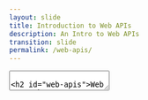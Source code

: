 ```yaml
---
layout: slide
title: Introduction to Web APIs
description: An Intro to Web APIs
transition: slide
permalink: /web-apis/
---
```

<section data-markdown>
    <textarea data-template>

## Web APIs
##### Global Code | 2024
![Web APIs](../assets/img/weather-512.png)

In this topic we begin by investigating the weather together. It's a great place to start: the weather is variable, different across regions, has a dramatic effect on our life.

Note: It's fun to present some slides, then drop into the terminal and write some code, then take it to the board and diagram out what just happened - how does your computer know what the weather's like in Tampa FL? For that matter - how does the web service? You can talk about all kinds of things here - databases, sensor arrays, polling vs push...

---
## What's the weather like?
* It's August!
* Probably quite nice
* Look out the window


Note: How do we know what the weather's like? How do we know what it's like in Accra? Watch TV weather, ask a website, ask your phone. How do those things know? Well, there are sensors in different places. What do those sensors do? Rain, temperature, wind. Every so often they "report back", add a line to a database, whatever.

---
## What's the weather like?
* Why do we care?
  * How do I dress?
  * How do I get to work?
  * Are my plants healthy?
  * Will my house flood?
* How did mum & dad find out?
  * Radio?
    
---
## What's the weather like?
Before the internet, weather reports would be on the radio, in the newspapers etc. Also, you'd know when the rainy season was coming (March-April until November). If the rain didn't come, you're out of luck. 

Technology has allowed us to improve weather prediction through modelling and analysis. In addition, technology protects us from the effects of the environment: [Hydroponics](https://en.wikipedia.org/wiki/Controlled-environment_agriculture) and 3D, computer-controlled farming allows us to grow plants regardless of the weather outside.

---
## What's the weather like?
* How do we find out about the whether now?
  * weather.com
  * "hey, Siri..."

Services like these aggregate weather data from physical stations located around the world to show the way things are right now. In addition, they use computer modelling, analysis and prediction to attempt to predict the weather in the hours, days and months from now. 
These tasks use some of the most powerful computers in the world: http://www.metoffice.gov.uk/news/in-depth/supercomputers

---
## Let's build it!
* http://openweathermap.org/
  * Make an account using your email
  * Go to [API keys](https://home.openweathermap.org/api_keys) to get an API key once logged in
* pyOWM
  * `pip install pyowm`

OpenWeatherMap gives us a way to get weather data from a computer program, via an API `"Application Programming Interface"`. 

This is a library that provides weather data in our program, by connecting to OpenWeatherMap over the internet.

---
## Let's build it!
```python
import pyowm

owm = pyowm.OWM('{API-KEY}')
observation = owm.weather_at_place('London,uk')
w = observation.get_weather()

w.get_wind()
w.get_humidity()
```
---
## Go play!
![Hack](../assets/img/hack-600.png)

* What's the humidity in Hong Kong?
  * Is that worse than here?
* What's the temperature in Tokyo?
* What's the highest city you can find?
  * What's the air pressure there?
* What's the windspeed in Koforidua?

Note: Here's some more questions for the students to answer in their pairs. Leave the slide up on the projector while they play around and find the answer.

---
## Real world data
* A bunch of sensor data
* Geographically distributed
* Somehow it gets into apps
* What kinds of data can you think of?
  
---
## Real world data
The answer is - anything you can count or measure! Cars waiting at an intersection, people crossing a bridge, air quality, sunset time, biscuit sales, etc etc.

* How would you measure or count each of these? 
* Can it be done automatically? 
* What's the cost of manual vs automatic?

Note: This is a great chance to let the students really ideate about WHAT they can build - now they're starting to understand the pieces of the puzzle. 

---
* How can we tell how sunny it is?
  * Light sensor & polling
  * What do we do with the numbers?

Note: Here, we play a quick game. We nominate one student as the "data store" and the others have to collect the temperature data from the highest city they found. Eveyone writes the place name and temperature on a piece of paper and hands it to the data store. We can then find out the temperature in any of those cities. We've invented the key-value pair!

---
## Stored data
* Key-value pairs
* "How sunny is it in Accra?"
  * What's the key?

Note: Now, let's add the *humidity* in those cities. What's the problem, and how do we overcome it? Well, you extend the key :)

---
## Stored data
* Where can we keep it?
* How can we get it back?

We could keep this data in memory - remember Python's `dictionary` type? - or store it in a database for easy look-up.

---
## Break!
![Break](../assets/img/pause-256.png)

Note:
This is a good chance to check out openstreetmap.org!

---
## Web APIs

What we've been doing so far is exploring weather conditions using the weather API.
Before we proceed with exploring even more APIs, let's take some time to discuss important theory and terminology.

* What does API stand for?
* What is an API?
* What are some API examples? What APIs do we use everyday?

 Note: A good time to interact with the students again in this section using different questions

---
## Web APIs
API is the acronym for `application programming interface` — a software intermediary that allows two applications to talk to each other. APIs are an accessible way to extract and share data within and across organizations.

---
## Web APIs
* The application or service that accesses resources is the `client`, and the application or service that contains the resource is the `server`.

* APIs are all around us. Every time you use the uber app, send a mobile payment, post something on instagram, send an email, or change the thermostat temperature from your phone, you’re using an API.
  
---
## Web APIs
* When you use one of the above apps, they connect to the Internet and send data to a server. The server then retrieves that data, interprets it, performs the necessary actions, and sends it back to your phone. The application then interprets that data and presents you with the information you wanted in a readable way. 

---
## How do I request data on the web?

* "Requesting data" could simply mean looking at a webpage.

* What happens when we do that? We type in a web address, which contains both the domain and the path. Our browser queries a DNS server, which translates the domain name to an IP address. We then directly request the rest of the path from the server addressed by the IP address.

Note: Now could be a good time to ask the students to open any webpage and  the Network tab in Chrome's developer screen to check the requests going out and the different characteristics they have. 

Some of those we will explore in this lesson soon.

---
## What are some examples of requesting data over an API?
* requesting weather data
* loading your latest unread emails
* refreshing your feed on instagram to get the latest
* what else?

---
We have spoken about requesting data, but APIs are much stronger that just that.

How do I *PUSH* data on the web?
* ...like in a form
* POST
  
---
## Web APIs
It's called REST, `REpresentational State Transfer`

REST is a set of architectural constraints, commly applied when using HTTP as the transport protocol.

REST APIs communicate through HTTP requests to perform standard functions like creating, reading, updating and deleting records (also known as CRUD) within a resource.

---
A REST API would use: 
* a GET request to retrieve a record
* a POST request creates a new record
* a PUT request updates a record
* a DELETE request deletes one.
  
---
## Web APIs
The state of a resource at any particular instant, or timestamp, is known as the resource representation. This information can be delivered to a client in virtually any format including JavaScript Object Notation (JSON), HTML, Python, or plain text. JSON is popular because it’s readable by both humans and machines—and it is programming language-agnostic.

Note: we can go back to the Network tab and ask students to identify more characteristics of the requests they are seeing? 
Which verb? What about headers?

---
## REST
~~~~
GET  /customers
GET  /customer/3213
POST /customer {*something*}
~~~~

---
## REST
* What does the data look like?
  * What's its *format*

---
## REST
JSON?
* *Javascript* Object Notation
```javascript
var sam = {
    givenname: "Sam",
    familyname: "Moorhouse",
    DoB: "1984-02-28"
}
sam.familyname // Moorhouse
```

---
## REST
XML?
* eXtensible Markup Language
```xml
<Person>
    <GivenName>Sam</GivenName>
    <FamilyName>Moorhouse</FamilyName>
    <DoB>1984-02-28</DoB>
</Person>
```
---
## Break!
![Break](../assets/img/pause-256.png)
Note:
Catch up on your labs!

---
## REST
Let's build it!
```python
from pprint import pprint
import requests
r = requests.get('http://api.openweathermap.org/data/2.5/weather?q=London&APPID={APIKEY}')
pprint(r.json)
```
---
## REST
```python
{u'base': u'cmc stations',
 u'clouds': {u'all': 68},
 u'cod': 200,
 u'coord': {u'lat': 51.50853, u'lon': -0.12574},
 u'dt': 1383907026,
 u'id': 2643743,
 u'main': {u'grnd_level': 1007.77,
...
```
---
## API
So the *Python* API is a *Layer* on top of the *REST* API
* Lower level = more power, more work?
* Higher level = more meaning, less work?

Note:
So now we've shown the two layers that the request works at - at the high level, using a rich, schema-aware API which keeps our code clean and interprets the web response, and at the lower level, using a simple HTTP GET with a specially-formatted URL and interpreting the JSON ourselves.

This is a great chance to talk about layered architecture, data formats, building APIs etc.

---
## REST API best practices

* As a software developer, you are almost guaranteed to work with or build APIs at some point in your career.

* Although flexibility is a big advantage of REST APIs, that same flexibility makes it easy to design an API that’s broken or performs poorly. For this reason, developers share best practices in `REST API specifications`.

---
## REST API best practices
* Having the ability to provide a definition of your API to other people – your colleagues, companies you partner with or organizations who you provide APIs to – is vital to building quality APIs.

---
## REST API best practices - API Specification Languages
* API specification languages provide a standardized means to do this.
  
* Your APIs can be described in agnostic terms, decoupling them from any specific programming language.
  
---
## REST API best practices - API Specification Languages
* Consumers of your API specification do not need to understand the guts of your application or try to learn Lisp or Haskell if that’s what you chose to write it in. They can understand exactly what they need from your API specification, written in a simple and expressive language.

---
## The OpenAPI Specification (OAS
`The OpenAPI Specification (OAS) enables exactly this transfer of knowledge from API provider to API consumer.`

Swagger was the original implementation of the OpenAPI specification but the industry and most tooling has now converged to use OpenAPI.

---
## What is the OpenAPI specification?
* it is an open standard for describing your APIs
* allows us to provide an API specification encoded in a JSON or YAML document
* it provides a comprehensive dictionary of terms that reflects commonly-understood concepts in the world of APIs
  * available endpoints
  * allowed operations
  * parameters
  * authentication methods and much more

Note: Now it's a good time to point students to the OpenAPI initiative, https://www.openapis.org/ .

Let them explore the tools available, ask them to play with the Swagger Editor, https://editor.swagger.io/.
What characteristics of an API do they see documented in a specification?

---
## What next?
* The Stars!
  * https://www.programmableweb.com/api/star

---
## Go play!
![Hack](../assets/img/hack-600.png)
   </textarea>
</section>
